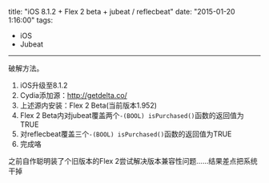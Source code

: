 title: "iOS 8.1.2 + Flex 2 beta + jubeat / reflecbeat"
date: "2015-01-20 1:16:00"
tags:
- iOS
- Jubeat
---
破解方法。

1. iOS升级至8.1.2
2. Cydia添加源：http://getdelta.co/
3. 上述源内安装：Flex 2 Beta(当前版本1.952)
4. Flex 2 Beta内对jubeat覆盖两个`-(BOOL) isPurchased()`函数的返回值为TRUE
5. 对reflecbeat覆盖三个`-(BOOL) isPurchased()`函数的返回值为TRUE
6. 完成咯

之前自作聪明装了个旧版本的Flex 2尝试解决版本兼容性问题……结果差点把系统干掉